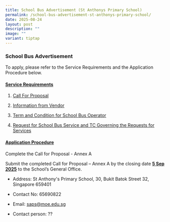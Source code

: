 ```yaml
---
title: School Bus Advertisement (St Anthonys Primary School)
permalink: /school-bus-advertisement-st-anthonys-primary-school/
date: 2025-08-24
layout: post
description: ""
image: ""
variant: tiptap
---
```

<h3><strong>School Bus Advertisement</strong></h3>
<p>To apply,<strong> </strong>please refer to the Service Requirements and
the Application Procedure below.</p>
<p></p>
<h4><u>Service Requirements</u></h4>
<ol data-tight="true" class="tight">
<li>
<p><a href="/files/Sch Bus Advertisement 2025/1__Call_for_Proposals__For_Single_Bus_Service__SAPS_final.pdf" rel="noopener nofollow" target="_blank">Call For Proposal</a>
</p>
</li>
<li>
<p><a href="/files/Sch Bus Advertisement 2025/2__Information_from_Vendor__For_Single_Bus_Service__SAPS_final.pdf" rel="noopener nofollow" target="_blank">Information from Vendor</a>
</p>
</li>
<li>
<p><a href="/files/Sch Bus Advertisement 2025/3__TC_for_School_Bus_Operator_to_Provide_School_Bus_Services__For_Single_Bus_Service__SAPS_final.pdf" rel="noopener nofollow" target="_blank">Term and Condition for School Bus Operator</a>
</p>
</li>
<li>
<p><a href="/files/Sch Bus Advertisement 2025/4__Request_for_School_Bus_Service_and_TC_Governing_the_Requests_for_Services___For_Single_Bus_Service__SAPS_final.pdf" rel="noopener nofollow" target="_blank">Request for School Bus Service and TC Governing the Requests for Services</a>
</p>
</li>
</ol>
<p></p>
<h4><u>Application Procedure</u></h4>
<p>Complete the Call for Proposal - Annex A</p>
<p>Submit the completed Call for Proposal – Annex A&nbsp;by the closing date&nbsp;<strong><u>5 Sep 2025</u></strong>&nbsp;to
the School’s General Office.</p>
<ul data-tight="true" class="tight">
<li>
<p>Address: St Anthony's Primary School, 30, Bukit Batok Street 32, Singapore
659401</p>
</li>
<li>
<p>Contact No: 65690822</p>
</li>
<li>
<p>Email: <a href="https://www.xinminpri.moe.edu.sg/school-bus-advertisement-xinmin-primary-school/xinmin_ps@moe.edu.sg" rel="noopener noreferrer nofollow" target="_blank"><u>saps@moe.edu.sg</u></a>
</p>
</li>
<li>
<p>Contact person: ??</p>
</li>
</ul>
<p></p>
